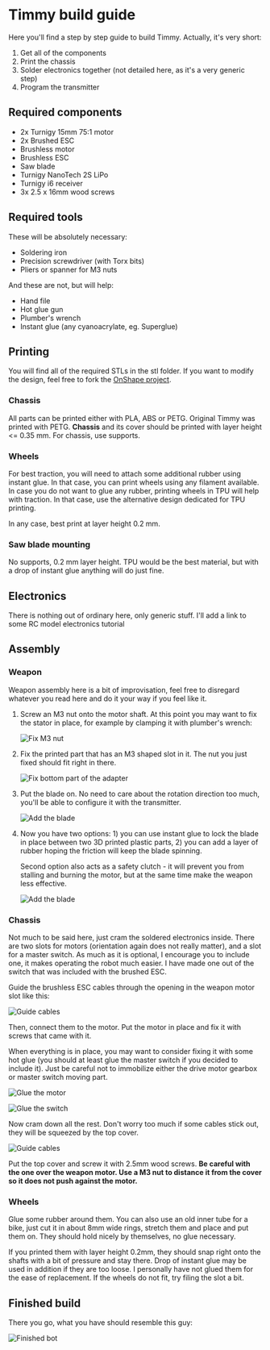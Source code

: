 # Timmy build guide

Here you'll find a step by step guide to build Timmy. Actually, it's very short:
1. Get all of the components
2. Print the chassis
3. Solder electronics together (not detailed here, as it's a very generic step)
4. Program the transmitter

## Required components
* 2x Turnigy 15mm 75:1 motor
* 2x Brushed ESC
* Brushless motor
* Brushless ESC
* Saw blade
* Turnigy NanoTech 2S LiPo
* Turnigy i6 receiver
* 3x 2.5 x 16mm wood screws

## Required tools
These will be absolutely necessary:
* Soldering iron
* Precision screwdriver (with Torx bits)
* Pliers or spanner for M3 nuts

And these are not, but will help:
* Hand file
* Hot glue gun
* Plumber's wrench
* Instant glue (any cyanoacrylate, eg. Superglue)

## Printing
You will find all of the required STLs in the stl folder. 
If you want to modify the design, feel free to fork the 
[OnShape project](https://cad.onshape.com/documents/876aae336eb09ce6dbed248a/w/df23d79c1c15b5b48407cba3/e/a6816d4151a04fb3a5ee5f1b).

### Chassis
All parts can be printed either with PLA, ABS or PETG. Original Timmy was
printed with PETG. __Chassis__ and its cover should be printed with layer height
<= 0.35 mm. For chassis, use supports.

### Wheels
For best traction, you will need to attach some additional rubber using instant
glue. In that case, you can print wheels using any filament available. In case
you do not want to glue any rubber, printing wheels in TPU will help with
traction. In that case, use the alternative design dedicated for TPU printing.

In any case, best print at layer height 0.2 mm.

### Saw blade mounting
No supports, 0.2 mm layer height. TPU would be the best material, but with a
drop of instant glue anything will do just fine.

## Electronics
There is nothing out of ordinary here, only generic stuff. I'll add a link to 
some RC model electronics tutorial

## Assembly
### Weapon
Weapon assembly here is a bit of improvisation, feel free to disregard whatever
you read here and do it your way if you feel like it.

1.  Screw an M3 nut onto the motor shaft. At this point you may want to fix the
    stator in place, for example by clamping it with plumber's wrench:

    ![Fix M3 nut](img/blade1.jpg)

2.  Fix the printed part that has an M3 shaped slot in it. The nut you just
    fixed should fit right in there.

    ![Fix bottom part of the adapter](img/blade2.jpg)

3.  Put the blade on. No need to care about the rotation direction too much,
    you'll be able to configure it with the transmitter.

    ![Add the blade](img/blade3.jpg)

4.  Now you have two options: 1) you can use instant glue to lock the blade
    in place between two 3D printed plastic parts, 2) you can add a layer of rubber
    hoping the friction will keep the blade spinning.

    Second option also acts as a safety clutch - it will prevent you from stalling
    and burning the motor, but at the same time make the weapon less effective.

    ![Add the blade](img/blade4.jpg)

### Chassis
Not much to be said here, just cram the soldered electronics inside. There are
two slots for motors (orientation again does not really matter), and a slot for
a master switch. As much as it is optional, I encourage you to include one, it
makes operating the robot much easier. I have made one out of the switch that
was included with the brushed ESC.

Guide the brushless ESC cables through the opening in the weapon motor slot like
this:

![Guide cables](img/blade-cables.jpg)

Then, connect them to the motor. Put the motor in place and fix it with screws
that came with it.

When everything is in place, you may want to consider fixing it with
some hot glue (you should at least glue the master switch if you decided to
include it). Just be careful not to immobilize either the drive motor gearbox
or master switch moving part.

![Glue the motor](img/motors.jpg)

![Glue the switch](img/master-switch.jpg)

Now cram down all the rest. Don't worry too much if some cables stick out, they
will be squeezed by the top cover.

![Guide cables](img/internals.jpg)

Put the top cover and screw it with 2.5mm wood screws. **Be careful with the one
over the weapon motor. Use a M3 nut to distance it from the cover so it does not
push against the motor.**

### Wheels
Glue some rubber around them. You can also use an old inner tube for a bike,
just cut it in about 8mm wide rings, stretch them and place and put them on.
They should hold nicely by themselves, no glue necessary.

If you printed them with layer height 0.2mm, they should snap right onto the
shafts with a bit of pressure and stay there. Drop of instant glue may be used
in addition if they are too loose. I personally have not glued them for the ease
of replacement. If the wheels do not fit, try filing the slot a bit.

## Finished build
There you go, what you have should resemble this guy:

![Finished bot](img/complete.jpg)
